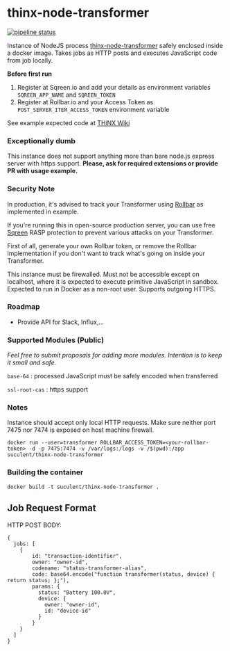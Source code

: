 # thinx-node-transformer

[![pipeline status](https://gitlab.com/thinx/thinx-node-transformer/badges/master/pipeline.svg)](https://gitlab.com/thinx/thinx-node-transformer/commits/master)

Instance of NodeJS process [thinx-node-transformer](https://github.com/suculent/thinx-node-tranformer) safely enclosed inside a docker image. Takes jobs as HTTP posts and executes JavaScript code from job locally.

**Before first run**

1. Register at Sqreen.io and add your details as environment variables `SQREEN_APP_NAME` and `SQREEN_TOKEN`
2. Register at Rollbar.io and your Access Token as `POST_SERVER_ITEM_ACCESS_TOKEN` environment variable

See example expected code at [THiNX Wiki](https://suculent/thinx-device-api)

### Exceptionally dumb

This instance does not support anything more than bare node.js express server with https support. **Please, ask for required extensions or provide PR with usage example.**

### Security Note

In production, it's advised to track your Transformer using [Rollbar](https://rollbar.com/) as implemented in example.

If you're running this in open-source production server, you can use free [Sqreen](https://www.sqreen.com) RASP protection to prevent various attacks on your Transformer.

First of all, generate your own Rollbar token, or remove the Rollbar implementation if you don't want to track what's going on inside your Transformer.

This instance must be firewalled. Must not be accessible except on localhost, where it is expected to execute primitive JavaScript in sandbox. Expected to run in Docker as a non-root user. Supports outgoing HTTPS.

### Roadmap

* Provide API for Slack, Influx,...

### Supported Modules (Public)

_Feel free to submit proposals for adding more modules. Intention is to keep it small and safe._

`base-64` : processed JavaScript must be safely encoded when transferred

`ssl-root-cas` : https support


### Notes

Instance should accept only local HTTP requests. Make sure neither port 7475 nor 7474 is exposed on host machine firewall.

`docker run --user=transformer ROLLBAR_ACCESS_TOKEN=<your-rollbar-token> -d -p 7475:7474 -v /var/logs:/logs -v /$(pwd):/app suculent/thinx-node-transformer`

### Building the container

`docker build -t suculent/thinx-node-transformer .`


## Job Request Format

HTTP POST BODY:

```
{
  jobs: [
    {
        id: "transaction-identifier",
        owner: "owner-id",
        codename: "status-transformer-alias",
        code: base64.encode("function transformer(status, device) { return status; };"),
        params: {
          status: "Battery 100.0V",
          device: {
            owner: "owner-id",
            id: "device-id"
          }
        }
    }
  ]
}
```
